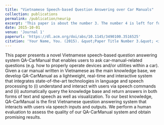 ```yaml
---
title: "Vietnamese Speech-based Question Answering over Car Manuals"
collection: publications
permalink: /publication/neurip
excerpt: 'This paper is about the number 3. The number 4 is left for future work.'
date: 2015-10-01
venue: 'Journal 1'
paperurl: 'https://dl.acm.org/doi/abs/10.1145/3490100.3516525'
citation: 'Your Name, You. (2015). &quot;Paper Title Number 3.&quot; <i>Journal 1</i>. 1(3).'
---
```

This paper presents a novel Vietnamese speech-based question answering system QA-CarManual that enables users to ask car-manual-related questions (e.g. how to properly operate devices and/or utilities within a car). Given a car manual written in Vietnamese as the main knowledge base, we develop QA-CarManual as a lightweight, real-time and interactive system that integrates state-of-the-art technologies in language and speech processing to (i) understand and interact with users via speech commands and (ii) automatically query the knowledge base and return answers in both forms of text and speech as well as visualization. To our best knowledge, QA-CarManual is the first Vietnamese question answering system that interacts with users via speech inputs and outputs. We perform a human evaluation to assess the quality of our QA-CarManual system and obtain promising results.
